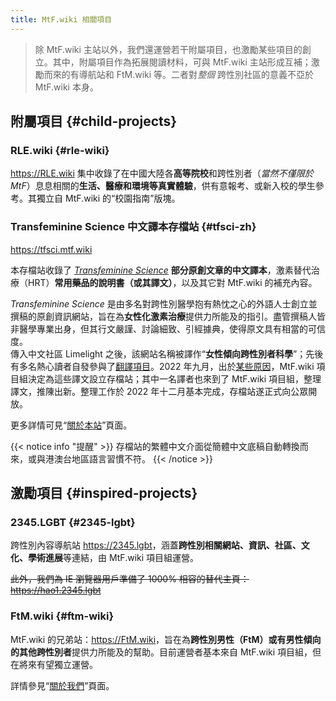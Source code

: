 ```yaml
---
title: MtF.wiki 相關項目
---
```


> 除 MtF.wiki 主站以外，我們還運營若干附屬項目，也激勵某些項目的創立。其中，附屬項目作為拓展閱讀材料，可與 MtF.wiki 主站形成互補；激勵而來的有導航站和 FtM.wiki 等。二者對*整個* 跨性別社區的意義不亞於 MtF.wiki 本身。

## 附屬項目 {#child-projects}

### RLE.wiki {#rle-wiki}

<https://RLE.wiki> 集中收錄了在中國大陸各**高等院校**和跨性別者（*當然不僅限於 MtF*）息息相關的**生活、醫療和環境等真實體驗**，供有意報考、或新入校的學生參考。其獨立自 MtF.wiki 的“校園指南”版塊。

### Transfeminine Science 中文譯本存檔站 {#tfsci-zh}

<https://tfsci.mtf.wiki>

本存檔站收錄了 *[Transfeminine Science](https://transfemscience.org)* **部分原創文章的中文譯本**，激素替代治療（HRT）**常用藥品的說明書（或其譯文）**，以及其它對 MtF.wiki 的補充內容。

*Transfeminine Science* 是由多名對跨性別醫學抱有熱忱之心的外語人士創立並撰稿的原創資訊網站，旨在為**女性化激素治療**提供力所能及的指引。盡管撰稿人皆非醫學專業出身，但其行文嚴謹、討論細致、引經據典，使得原文具有相當的可信度。\
傳入中文社區 Limelight 之後，該網站名稱被譯作“**女性傾向跨性別者科學**”；先後有多名熱心讀者自發參與了[翻譯項目](https://github.com/tfsci-sc/articles)。2022 年九月，出於[某些原因](https://tfsci.mtf.wiki/zh-tw/misc/announcement-mtfwiki/)，MtF.wiki 項目組決定為這些譯文設立存檔站；其中一名譯者也來到了 MtF.wiki 項目組，整理譯文，推陳出新。整理工作於 2022 年十二月基本完成，存檔站遂正式向公眾開放。

更多詳情可見“[關於本站](https://tfsci.mtf.wiki/zh-tw/about/)”頁面。

{{< notice info "提醒" >}}
存檔站的繁體中文介面從簡體中文底稿自動轉換而來，或與港澳台地區語言習慣不符。
{{< /notice >}}

## 激勵項目 {#inspired-projects}

### 2345.LGBT {#2345-lgbt}

跨性別內容導航站 <https://2345.lgbt>，涵蓋**跨性別相關網站、資訊、社區、文化、學術進展**等連結，由 MtF.wiki 項目組運營。

~~此外，我們為 IE 瀏覽器用戶準備了 1000% 相容的替代主頁：<https://hao1.2345.lgbt>~~

### FtM.wiki {#ftm-wiki}

MtF.wiki 的兄弟站：<https://FtM.wiki>，旨在為**跨性別男性（FtM）或有男性傾向的其他跨性別者**提供力所能及的幫助。目前運營者基本來自 MtF.wiki 項目組，但在將來有望獨立運營。

詳情參見“[關於我們](https://ftm.wiki/about-us/)”頁面。